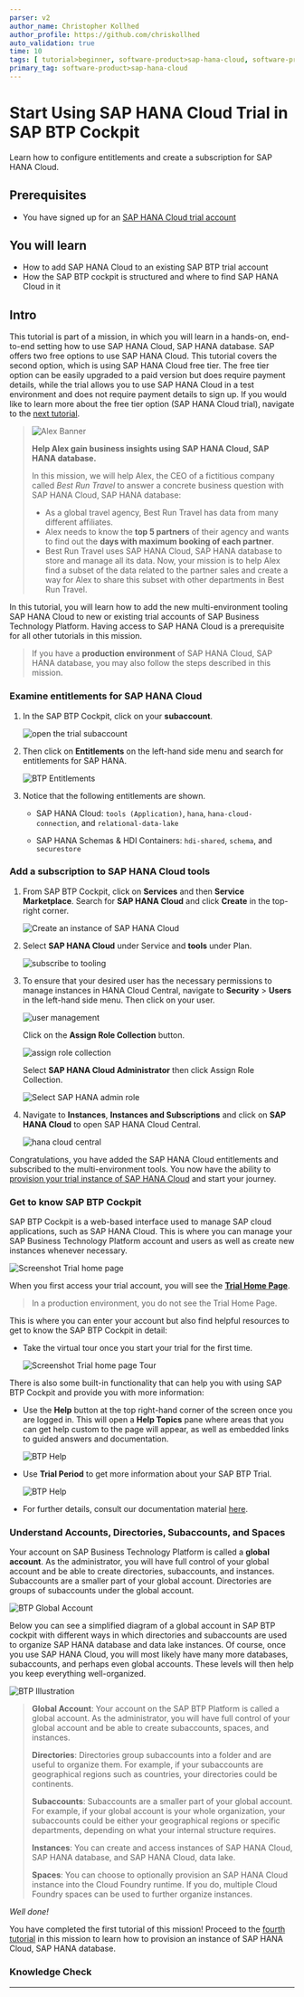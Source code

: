 ```yaml
---
parser: v2
author_name: Christopher Kollhed
author_profile: https://github.com/chriskollhed
auto_validation: true
time: 10
tags: [ tutorial>beginner, software-product>sap-hana-cloud, software-product-function>sap-btp-cockpit]
primary_tag: software-product>sap-hana-cloud
---
```


# Start Using SAP HANA Cloud Trial in SAP BTP Cockpit
<!-- description --> Learn how to configure entitlements and create a subscription for SAP HANA Cloud.

## Prerequisites
- You have signed up for an [SAP HANA Cloud trial account](hana-cloud-mission-trial-1)

## You will learn
- How to add SAP HANA Cloud to an existing SAP BTP trial account
- How the SAP BTP cockpit is structured and where to find SAP HANA Cloud in it

## Intro
This tutorial is part of a mission, in which you will learn in a hands-on, end-to-end setting how to use SAP HANA Cloud, SAP HANA database. SAP offers two free options to use SAP HANA Cloud. This tutorial covers the second option, which is using SAP HANA Cloud free tier. The free tier option can be easily upgraded to a paid version but does require payment details, while the trial allows you to use SAP HANA Cloud in a test environment and does not require payment details to sign up. If you would like to learn more about the free tier option (SAP HANA Cloud trial), navigate to the [next tutorial](hana-cloud-mission-trial-2-ft).


>![Alex Banner](banner-alex.png)
>
> **Help Alex gain business insights using SAP HANA Cloud, SAP HANA database.**
>
> In this mission, we will help Alex, the CEO of a fictitious company called *Best Run Travel* to answer a concrete business question with SAP HANA Cloud, SAP HANA database:
>
> * As a global travel agency, Best Run Travel has data from many different affiliates.
> * Alex needs to know the **top 5 partners** of their agency and wants to find out the **days with maximum booking of each partner**.
> * Best Run Travel uses SAP HANA Cloud, SAP HANA database to store and manage all its data. Now, your mission is to help Alex find a subset of the data related to the partner sales and create a way for Alex to share this subset with other departments in Best Run Travel.

 In this tutorial, you will learn how to add the new multi-environment tooling SAP HANA Cloud to new or existing trial accounts of SAP Business Technology Platform. Having access to SAP HANA Cloud is a prerequisite for all other tutorials in this mission.

> If you have a **production environment** of SAP HANA Cloud, SAP HANA database, you may also follow the steps described in this mission.

### Examine entitlements for SAP HANA Cloud

1.	In the SAP BTP Cockpit, click on your **subaccount**.
  
    ![open the trial subaccount](subaccount.png)

2.	Then click on **Entitlements** on the left-hand side menu and search for entitlements for SAP HANA.

    ![BTP Entitlements](BTP-entitlements.png)

3.	Notice that the following entitlements are shown.

    - SAP HANA Cloud: `tools (Application)`, `hana`, `hana-cloud-connection`, and `relational-data-lake`

    -	SAP HANA Schemas & HDI Containers: `hdi-shared`, `schema`, and `securestore`

### Add a subscription to SAP HANA Cloud tools

1. From SAP BTP Cockpit, click on **Services** and then **Service Marketplace**.  Search for **SAP HANA Cloud** and click **Create** in the top-right corner. 

    ![Create an instance of SAP HANA Cloud](create-instance.png)
  
2. Select **SAP HANA Cloud** under Service and **tools** under Plan.  

    ![subscribe to tooling](subscribe-to-tooling-existing-acct.png)

3. To ensure that your desired user has the necessary permissions to manage instances in HANA Cloud Central, navigate to **Security** > **Users** in the left-hand side menu. Then click on your user.  

    ![user management](user-mgmt.png)

    Click on the **Assign Role Collection** button.

    ![assign role collection](assign-role.png)  

    Select **SAP HANA Cloud Administrator** then click Assign Role Collection.

    ![Select SAP HANA admin role](role-selected.png)

4. Navigate to **Instances**, **Instances and Subscriptions** and click on **SAP HANA Cloud** to open SAP HANA Cloud Central.   

    ![hana cloud central](hcc-app.png)



Congratulations, you have added the SAP HANA Cloud entitlements and subscribed to the multi-environment tools.  You now have the ability to [provision your trial instance of SAP HANA Cloud](hana-cloud-mission-trial-3) and start your journey.

### Get to know SAP BTP Cockpit
SAP BTP Cockpit is a web-based interface used to manage SAP cloud applications, such as SAP HANA Cloud. This is where you can manage your SAP Business Technology Platform account and users as well as create new instances whenever necessary.  

![Screenshot Trial home page](ss-09-trial-home-page.png)

When you first access your trial account, you will see the [**Trial Home Page**](https://account.hanatrial.ondemand.com/trial/#/home/trial).

> In a production environment, you do not see the Trial Home Page.

This is where you can enter your account but also find helpful resources to get to know the SAP BTP Cockpit in detail:

- Take the virtual tour once you start your trial for the first time.

    ![Screenshot Trial home page Tour](ss-10-trial-home-page-tour.png)

There is also some built-in functionality that can help you with using SAP BTP Cockpit and provide you with more information:

-	Use the **Help** button at the top right-hand corner of the screen once you are logged in. This will open a **Help Topics** pane where areas that you can get help custom to the page will appear, as well as embedded links to guided answers and documentation.

    ![BTP Help](BTP-help-trial.png)

-   Use **Trial Period** to get more information about your SAP BTP Trial.

    ![BTP Help](BTP-trial-period.png)

-	For further details, consult our documentation material [here](https://help.sap.com/docs/btp).


### Understand Accounts, Directories, Subaccounts, and Spaces
Your account on SAP Business Technology Platform is called a **global account**. As the administrator, you will have full control of your global account and be able to create directories, subaccounts, and instances. Subaccounts are a smaller part of your global account. Directories are groups of subaccounts under the global account.

![BTP Global Account](BTP-global-account.png)

Below you can see a simplified diagram of a global account in SAP BTP cockpit with different ways in which directories and  subaccounts are used to organize SAP HANA database and data lake instances.  Of course, once you use SAP HANA Cloud, you will most likely have many more databases, subaccounts, and perhaps even global accounts. These levels will then help you keep everything well-organized.

![BTP Illustration](btp-org-illustration.png)

> **Global Account**: Your account on the SAP BTP Platform is called a global account. As the administrator, you will have full control of your global account and be able to create subaccounts, spaces, and instances.
>
> **Directories**: Directories group subaccounts into a folder and are useful to organize them. For example, if your subaccounts are geographical regions such as countries, your directories could be continents.
>
> **Subaccounts**: Subaccounts are a smaller part of your global account. For example, if your global account is your whole organization, your subaccounts could be either your geographical regions or specific departments, depending on what your internal structure requires.
>
> **Instances**: You can create and access instances of SAP HANA Cloud, SAP HANA database, and SAP HANA Cloud, data lake.
>
> **Spaces**: You can choose to optionally provision an SAP HANA Cloud instance into the Cloud Foundry runtime.  If you do, multiple Cloud Foundry spaces can be used to further organize instances.

*Well done!*

You have completed the first tutorial of this mission! Proceed to the [fourth tutorial](hana-cloud-mission-trial-3) in this mission to learn how to provision an instance of SAP HANA Cloud, SAP HANA database.

### Knowledge Check


---

